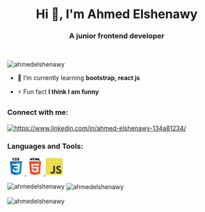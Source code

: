 <h1 align="center">Hi 👋, I'm Ahmed Elshenawy</h1>
<h3 align="center">A junior frontend developer</h3>
<img src="https://cdn.dribbble.com/users/1162077/screenshots/3848914/programmer.gif" alt="">

<p align="left"> <img src="https://komarev.com/ghpvc/?username=ahmedelshenawy&label=Profile%20views&color=0e75b6&style=flat" alt="ahmedelshenawy" /> </p>

- 🌱 I’m currently learning **bootstrap, react js**

- ⚡ Fun fact **I think I am funny**

<h3 align="left">Connect with me:</h3>
<p align="left">
<a href="https://linkedin.com/in/https://www.linkedin.com/in/ahmed-elshenawy-134a81234/" target="blank"><img align="center" src="https://raw.githubusercontent.com/rahuldkjain/github-profile-readme-generator/master/src/images/icons/Social/linked-in-alt.svg" alt="https://www.linkedin.com/in/ahmed-elshenawy-134a81234/" height="30" width="40" /></a>
</p>

<h3 align="left">Languages and Tools:</h3>
<p align="left"> <a href="https://www.w3schools.com/css/" target="_blank" rel="noreferrer"> <img src="https://raw.githubusercontent.com/devicons/devicon/master/icons/css3/css3-original-wordmark.svg" alt="css3" width="40" height="40"/> </a> <a href="https://www.w3.org/html/" target="_blank" rel="noreferrer"> <img src="https://raw.githubusercontent.com/devicons/devicon/master/icons/html5/html5-original-wordmark.svg" alt="html5" width="40" height="40"/> </a> <a href="https://developer.mozilla.org/en-US/docs/Web/JavaScript" target="_blank" rel="noreferrer"> <img src="https://raw.githubusercontent.com/devicons/devicon/master/icons/javascript/javascript-original.svg" alt="javascript" width="40" height="40"/> </a> </p>

<p><img align="left" src="https://github-readme-stats.vercel.app/api/top-langs?username=ahmedelshenawy&show_icons=true&locale=en&layout=compact" alt="ahmedelshenawy" /></p>

<p>&nbsp;<img align="center" src="https://github-readme-stats.vercel.app/api?username=ahmedelshenawy&show_icons=true&locale=en" alt="ahmedelshenawy" /></p>

<p><img align="center" src="https://github-readme-streak-stats.herokuapp.com/?user=ahmedelshenawy&" alt="ahmedelshenawy" /></p>
